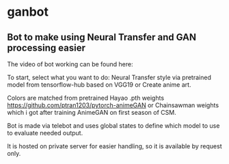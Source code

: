 # ganbot
## Bot to make using Neural Transfer and GAN processing easier
The video of bot working can be found here:

To start, select what you want to do: Neural Transfer style via pretrained model from tensorflow-hub based on VGG19 or Create anime art.

Colors are matched from pretrained Hayao .pth weights https://github.com/ptran1203/pytorch-animeGAN or Chainsawman weights which i got after training AnimeGAN on first season of CSM.

Bot is made via telebot and uses global states to define which model to use to evaluate needed output.

It is hosted on private server for easier handling, so it is available by request only.
